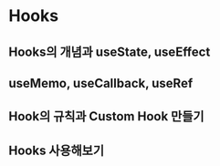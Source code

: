 # Hooks

## Hooks의 개념과 useState, useEffect

## useMemo, useCallback, useRef

## Hook의 규칙과 Custom Hook 만들기

## Hooks 사용해보기
